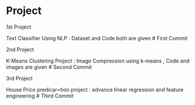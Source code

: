 # Project
1st Project 

Text Classifier Using NLP : Dataset and Code both are given                                             # First Commit

2nd Project

 
 K-Means Clustering Project : Image Compression using k-means , Code and images are given                # Second Commit
 
 3rd Project
 
 House Price predicar=tion project : advance linear regression and feature engineering                  # Third Commit
